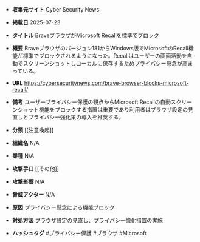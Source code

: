 - **収集元サイト**
Cyber Security News

- **掲載日**
2025-07-23

- **タイトル**
BraveブラウザがMicrosoft Recallを標準でブロック

- **概要**
Braveブラウザのバージョン181からWindows版でMicrosoftのRecall機能が標準でブロックされるようになった。Recallはユーザーの画面活動を自動でスクリーンショットしローカルに保存するためプライバシー懸念が高まっている。

- **URL**
https://cybersecuritynews.com/brave-browser-blocks-microsoft-recall/

- **備考**
ユーザープライバシー保護の観点からMicrosoft Recallの自動スクリーンショット機能をブロックする措置は重要であり利用者はブラウザ設定の見直しとプライバシー強化策の導入を推奨する。

- **分類**
[[注意喚起]]

- **組織名**
N/A

- **業種**
N/A

- **攻撃手口**
[[その他]]

- **攻撃影響**
N/A

- **脅威アクター**
N/A

- **原因**
プライバシー懸念による機能ブロック

- **対処方法**
ブラウザ設定の見直し、プライバシー強化措置の実施

- **ハッシュタグ**
#プライバシー保護 #ブラウザ #Microsoft
